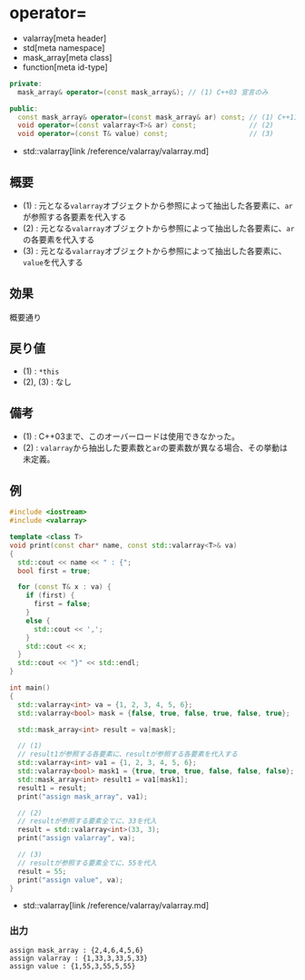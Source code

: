 # operator=
* valarray[meta header]
* std[meta namespace]
* mask_array[meta class]
* function[meta id-type]

```cpp
private:
  mask_array& operator=(const mask_array&); // (1) C++03 宣言のみ

public:
  const mask_array& operator=(const mask_array& ar) const; // (1) C++11
  void operator=(const valarray<T>& ar) const;             // (2)
  void operator=(const T& value) const;                    // (3)
```
* std::valarray[link /reference/valarray/valarray.md]

## 概要
- (1) : 元となる`valarray`オブジェクトから参照によって抽出した各要素に、`ar`が参照する各要素を代入する
- (2) : 元となる`valarray`オブジェクトから参照によって抽出した各要素に、`ar`の各要素を代入する
- (3) : 元となる`valarray`オブジェクトから参照によって抽出した各要素に、`value`を代入する


## 効果
概要通り


## 戻り値
- (1) : `*this`
- (2), (3) : なし


## 備考
- (1) : C++03まで、このオーバーロードは使用できなかった。
- (2) : `valarray`から抽出した要素数と`ar`の要素数が異なる場合、その挙動は未定義。


## 例
```cpp
#include <iostream>
#include <valarray>

template <class T>
void print(const char* name, const std::valarray<T>& va)
{
  std::cout << name << " : {";
  bool first = true;

  for (const T& x : va) {
    if (first) {
      first = false;
    }
    else {
      std::cout << ',';
    }
    std::cout << x;
  }
  std::cout << "}" << std::endl;
}

int main()
{
  std::valarray<int> va = {1, 2, 3, 4, 5, 6};
  std::valarray<bool> mask = {false, true, false, true, false, true};

  std::mask_array<int> result = va[mask];

  // (1)
  // result1が参照する各要素に、resultが参照する各要素を代入する
  std::valarray<int> va1 = {1, 2, 3, 4, 5, 6};
  std::valarray<bool> mask1 = {true, true, true, false, false, false};
  std::mask_array<int> result1 = va1[mask1];
  result1 = result;
  print("assign mask_array", va1);

  // (2)
  // resultが参照する要素全てに、33を代入
  result = std::valarray<int>(33, 3);
  print("assign valarray", va);

  // (3)
  // resultが参照する要素全てに、55を代入
  result = 55;
  print("assign value", va);
}
```
* std::valarray[link /reference/valarray/valarray.md]

### 出力
```
assign mask_array : {2,4,6,4,5,6}
assign valarray : {1,33,3,33,5,33}
assign value : {1,55,3,55,5,55}
```


